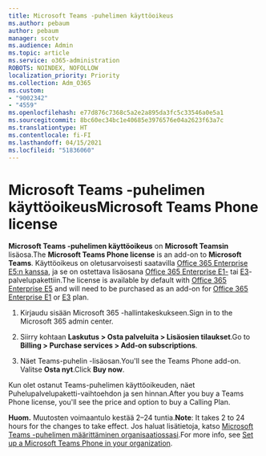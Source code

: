 ```yaml
---
title: Microsoft Teams -puhelimen käyttöoikeus
ms.author: pebaum
author: pebaum
manager: scotv
ms.audience: Admin
ms.topic: article
ms.service: o365-administration
ROBOTS: NOINDEX, NOFOLLOW
localization_priority: Priority
ms.collection: Adm_O365
ms.custom:
- "9002342"
- "4559"
ms.openlocfilehash: e77d876c7368c5a2e2a895da3fc5c33546a0e5a1
ms.sourcegitcommit: 8bc60ec34bc1e40685e3976576e04a2623f63a7c
ms.translationtype: HT
ms.contentlocale: fi-FI
ms.lasthandoff: 04/15/2021
ms.locfileid: "51836060"
---
```

# <a name="microsoft-teams-phone-license"></a><span data-ttu-id="463a5-102">Microsoft Teams -puhelimen käyttöoikeus</span><span class="sxs-lookup"><span data-stu-id="463a5-102">Microsoft Teams Phone license</span></span>

<span data-ttu-id="463a5-103">**Microsoft Teams -puhelimen käyttöoikeus** on **Microsoft Teamsin** lisäosa.</span><span class="sxs-lookup"><span data-stu-id="463a5-103">The **Microsoft Teams Phone license** is an add-on to **Microsoft Teams**.</span></span> <span data-ttu-id="463a5-104">Käyttöoikeus on oletusarvoisesti saatavilla [Office 365 Enterprise E5:n kanssa](https://www.microsoft.com/microsoft-365/business/office-365-enterprise-e5-business-software?rtc=1&activetab=pivot%3aoverviewtab), ja se on ostettava lisäosana [Office 365 Enterprise E1-](https://products.office.com/business/office-365-enterprise-e1-business-software) tai [E3](https://products.office.com/business/office-365-enterprise-e3-business-software)-palvelupakettiin.</span><span class="sxs-lookup"><span data-stu-id="463a5-104">The license is available by default with [Office 365 Enterprise E5](https://www.microsoft.com/microsoft-365/business/office-365-enterprise-e5-business-software?rtc=1&activetab=pivot%3aoverviewtab) and will need to be purchased as an add-on for [Office 365 Enterprise E1](https://products.office.com/business/office-365-enterprise-e1-business-software) or [E3](https://products.office.com/business/office-365-enterprise-e3-business-software) plan.</span></span>

1. <span data-ttu-id="463a5-105">Kirjaudu sisään Microsoft 365 -hallintakeskukseen.</span><span class="sxs-lookup"><span data-stu-id="463a5-105">Sign in to the Microsoft 365 admin center.</span></span>

2. <span data-ttu-id="463a5-106">Siirry kohtaan **Laskutus > Osta palveluita > Lisäosien tilaukset**.</span><span class="sxs-lookup"><span data-stu-id="463a5-106">Go to **Billing > Purchase services > Add-on subscriptions**.</span></span> 

3. <span data-ttu-id="463a5-107">Näet Teams-puhelin -lisäosan.</span><span class="sxs-lookup"><span data-stu-id="463a5-107">You'll see the Teams Phone add-on.</span></span> <span data-ttu-id="463a5-108">Valitse **Osta nyt**.</span><span class="sxs-lookup"><span data-stu-id="463a5-108">Click **Buy now**.</span></span>

<span data-ttu-id="463a5-109">Kun olet ostanut Teams-puhelimen käyttöoikeuden, näet Puhelupalvelupaketti-vaihtoehdon ja sen hinnan.</span><span class="sxs-lookup"><span data-stu-id="463a5-109">After you buy a Teams Phone license, you'll see the price and option to buy a Calling Plan.</span></span>

<span data-ttu-id="463a5-110">**Huom.** Muutosten voimaantulo kestää 2–24 tuntia.</span><span class="sxs-lookup"><span data-stu-id="463a5-110">**Note**: It takes 2 to 24 hours for the changes to take effect.</span></span> <span data-ttu-id="463a5-111">Jos haluat lisätietoja, katso [Microsoft Teams -puhelimen määrittäminen organisaatiossasi](https://docs.microsoft.com/MicrosoftTeams/setting-up-your-phone-system).</span><span class="sxs-lookup"><span data-stu-id="463a5-111">For more info, see [Set up a Microsoft Teams Phone in your organization](https://docs.microsoft.com/MicrosoftTeams/setting-up-your-phone-system).</span></span> 

